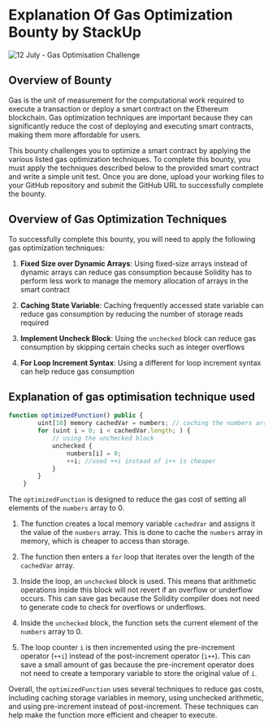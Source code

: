# Explanation Of Gas Optimization Bounty by StackUp

![12 July - Gas Optimisation Challenge](https://github.com/clement-stackup/gas_challenge/assets/120361535/21c826fb-8776-4837-a8fe-b7040426eafa)

## Overview of Bounty

Gas is the unit of measurement for the computational work required to execute a transaction or deploy a smart contract on the Ethereum blockchain. Gas optimization techniques are important because they can significantly reduce the cost of deploying and executing smart contracts, making them more affordable for users.

This bounty challenges you to optimize a smart contract by applying the various listed gas optimization techniques. To complete this bounty, you must apply the techniques described below to the provided smart contract and write a simple unit test. Once you are done, upload your working files to your GitHub repository and submit the GitHub URL to successfully complete the bounty.

## Overview of Gas Optimization Techniques

To successfully complete this bounty, you will need to apply the following gas optimization techniques:

1. **Fixed Size over Dynamic Arrays**: Using fixed-size arrays instead of dynamic arrays can reduce gas consumption because Solidity has to perform less work to manage the memory allocation of arrays in the smart contract

2. **Caching State Variable**: Caching frequently accessed state variable can reduce gas consumption by reducing the number of storage reads required

3. **Implement Uncheck Block**: Using the `unchecked` block can reduce gas consumption by skipping certain checks such as integer overflows

4. **For Loop Increment Syntax**: Using a different for loop increment syntax can help reduce gas consumption

## Explanation of gas optimisation technique used
```js
function optimizedFunction() public {
        uint[10] memory cachedVar = numbers; // caching the numbers arrays
        for (uint i = 0; i < cachedVar.length; ) {
            // using the unchecked block
            unchecked {
                numbers[i] = 0;
                ++i; //used ++i instead of i++ is cheaper
            }
        }
    }
```
The `optimizedFunction` is designed to reduce the gas cost of setting all elements of the `numbers` array to 0. 

1. The function creates a local memory variable `cachedVar` and assigns it the value of the `numbers` array. This is done to cache the `numbers` array in memory, which is cheaper to access than storage.

2. The function then enters a `for` loop that iterates over the length of the `cachedVar` array.

3. Inside the loop, an `unchecked` block is used. This means that arithmetic operations inside this block will not revert if an overflow or underflow occurs. This can save gas because the Solidity compiler does not need to generate code to check for overflows or underflows.

4. Inside the `unchecked` block, the function sets the current element of the `numbers` array to 0.

5. The loop counter `i` is then incremented using the pre-increment operator (`++i`) instead of the post-increment operator (`i++`). This can save a small amount of gas because the pre-increment operator does not need to create a temporary variable to store the original value of `i`.

Overall, the `optimizedFunction` uses several techniques to reduce gas costs, including caching storage variables in memory, using unchecked arithmetic, and using pre-increment instead of post-increment. These techniques can help make the function more efficient and cheaper to execute.
